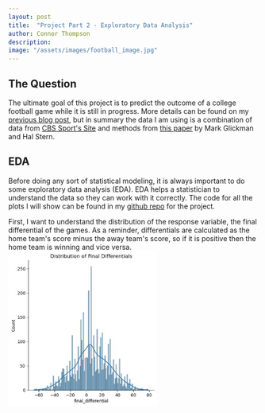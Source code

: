 ```yaml
---
layout: post
title:  "Project Part 2 - Exploratory Data Analysis"
author: Connor Thompson
description: 
image: "/assets/images/football_image.jpg"
---
```


## The Question
The ultimate goal of this project is to predict the outcome of a college football game while it is still in progress.  More details can be found on my <a href="https://csthomps.github.io/s386-blog/2023/11/05/386-project-part-1.html" target="_blank">previous blog post</a>, but in summary the data I am using is a combination of data from <a href="https://www.cbssports.com/" target="_blank">CBS Sport's Site</a> and methods from <a href="http://www.glicko.net/research/nfl-chapter.pdf" target="_blank">this paper</a> by Mark Glickman and Hal Stern.

## EDA
Before doing any sort of statistical modeling, it is always important to do some exploratory data analysis (EDA).  EDA helps a statistician to understand the data so they can work with it correctly.  The code for all the plots I will show can be found in my <a href="https://github.com/csthomps/s386-project/blob/main/visualization.ipynb" target="_blank">github repo</a> for the project.

First, I want to understand the distribution of the response variable, the final differential of the games.  As a reminder, differentials are calculated as the home team's score minus the away team's score, so if it is positive then the home team is winning and vice versa.
<img src="https://github.com/csthomps/s386-project/blob/main/figures/final_diff_dist.jpeg?raw=true" alt="" style="width:300px;"/>
